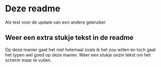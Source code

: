 # Deze readme 

Als test voor de update van een andere gebruiker

## Weer een extra stukje tekst in de readme 

Op deze manier gaat het niet helemaal zoals ik het zou willen en toch gaat het typen wel goed op deze manier. 
Weer een stukje onzin tekst om het scherm maar te vullen.
